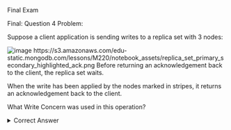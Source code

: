 Final Exam

Final: Question 4
Problem:

Suppose a client application is sending writes to a replica set with 3 nodes:

<img src= "C:\Users\azhar\Documents\mongodb\mflix-js\src\public\q6.png" alt="image">
https://s3.amazonaws.com/edu-static.mongodb.com/lessons/M220/notebook_assets/replica_set_primary_secondary_highlighted_ack.png
Before returning an acknowledgement back to the client, the replica set waits.

When the write has been applied by the nodes marked in stripes, it returns an acknowledgement back to the client.

What Write Concern was used in this operation?

<details> 
  <summary>Correct Answer</summary>
   Answer = w: majority
</details>
